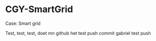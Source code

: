 # CGY-SmartGrid
Case: Smart grid

Test, test, test, doet mn github het
test push commit
gabriel test push